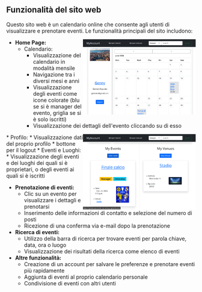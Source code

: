 ## Funzionalità del sito web

Questo sito web è un calendario online che consente agli utenti di visualizzare e prenotare eventi. Le funzionalità principali del sito includono:

<img align="right" src="readme_imgs/home.png" alt="My Image"  width="300">

* **Home Page:**
   * Calendario:
       * Visualizzazione del calendario in modalità mensile
       * Navigazione tra i diversi mesi e anni
       * Visualizzazione degli eventi come icone colorate (blu se si è manager del evento, griglia se si è solo iscritti)
       * Visualizzazione dei dettagli dell'evento cliccando su di esso
<img align="right" src="readme_imgs/home.1.png" alt="My Image"  width="300">
   * Profilo:
       * Visualizzazione dati del proprio profilo
       * bottone per il logout
   * Eventi e Luoghi:
       * Visualizzazione degli eventi e dei luoghi dei quali si è proprietari, o degli eventi ai quali si è iscritti
   
* **Prenotazione di eventi:**
    * Clic su un evento per visualizzare i dettagli e prenotarsi
    * Inserimento delle informazioni di contatto e selezione del numero di posti
    * Ricezione di una conferma via e-mail dopo la prenotazione
* **Ricerca di eventi:**
    * Utilizzo della barra di ricerca per trovare eventi per parola chiave, data, ora o luogo
    * Visualizzazione dei risultati della ricerca come elenco di eventi
* **Altre funzionalità:**
    * Creazione di un account per salvare le preferenze e prenotare eventi più rapidamente
    * Aggiunta di eventi al proprio calendario personale
    * Condivisione di eventi con altri utenti

